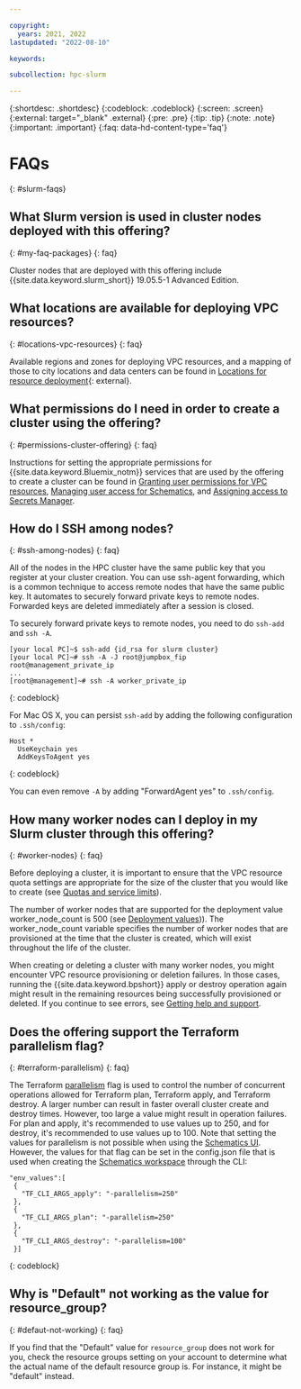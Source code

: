 ```yaml
---

copyright:
  years: 2021, 2022
lastupdated: "2022-08-10"

keywords: 

subcollection: hpc-slurm

---
```


{:shortdesc: .shortdesc}
{:codeblock: .codeblock}
{:screen: .screen}
{:external: target="_blank" .external}
{:pre: .pre}
{:tip: .tip}
{:note: .note}
{:important: .important}
{:faq: data-hd-content-type='faq'}

# FAQs
{: #slurm-faqs}

## What Slurm version is used in cluster nodes deployed with this offering?
{: #my-faq-packages}
{: faq}

Cluster nodes that are deployed with this offering include {{site.data.keyword.slurm_short}} 19.05.5-1 Advanced Edition. 

## What locations are available for deploying VPC resources?
{: #locations-vpc-resources}
{: faq}

Available regions and zones for deploying VPC resources, and a mapping of those to city locations and data centers can be found in [Locations for resource deployment](/docs/overview?topic=overview-locations){: external}.

## What permissions do I need in order to create a cluster using the offering?
{: #permissions-cluster-offering}
{: faq}

Instructions for setting the appropriate permissions for {{site.data.keyword.Bluemix_notm}} services that are used by the offering to create a cluster can be found in [Granting user permissions for VPC resources](/docs/vpc?topic=vpc-managing-user-permissions-for-vpc-resources), [Managing user access for Schematics](/docs/schematics?topic=schematics-access), and [Assigning access to Secrets Manager](/docs/secrets-manager?topic=secrets-manager-assign-access).


## How do I SSH among nodes?
{: #ssh-among-nodes}
{: faq}

All of the nodes in the HPC cluster have the same public key that you register at your cluster creation. You can use ssh-agent forwarding, which is a common technique to access remote nodes that have the same public key. It automates to securely forward private keys to remote nodes. Forwarded keys are deleted immediately after a session is closed.

To securely forward private keys to remote nodes, you need to do `ssh-add` and `ssh -A`.

```
[your local PC]~$ ssh-add {id_rsa for slurm cluster}
[your local PC]~# ssh -A -J root@jumpbox_fip root@management_private_ip
...
[root@management]~# ssh -A worker_private_ip
```
{: codeblock}

For Mac OS X, you can persist `ssh-add` by adding the following configuration to `.ssh/config`:

```
Host *
  UseKeychain yes
  AddKeysToAgent yes
```
{: codeblock}

You can even remove `-A` by adding "ForwardAgent yes" to `.ssh/config`.

## How many worker nodes can I deploy in my Slurm cluster through this offering?
{: #worker-nodes}
{: faq}

Before deploying a cluster, it is important to ensure that the VPC resource quota settings are appropriate for the size of the cluster that you would like to create (see [Quotas and service limits](/docs/vpc?topic=vpc-quotas)).

The number of worker nodes that are supported for the deployment value worker_node_count is 500 (see [Deployment values](/docs/hpc-slurm?topic=hpc-slurm-deployment-values))). The worker_node_count variable specifies the number of worker nodes that are provisioned at the time that the cluster is created, which will exist throughout the life of the cluster.

When creating or deleting a cluster with many worker nodes, you might encounter VPC resource provisioning or deletion failures. In those cases, running the {{site.data.keyword.bpshort}} apply or destroy operation again might result in the remaining resources being successfully provisioned or deleted. If you continue to see errors, see [Getting help and support](/docs/hpc-slurm?topic=hpc-slurm-getting-help-and-support).

## Does the offering support the Terraform parallelism flag?
{: #terraform-parallelism}
{: faq}

The Terraform [parallelism](https://www.terraform.io/docs/cloud/workspaces/variables.html#parallelism) flag is used to control the number of concurrent operations allowed for Terraform plan, Terraform apply, and Terraform destroy. A larger number can result in faster overall cluster create and destroy times. However, too large a value might result in operation failures. For plan and apply, it's recommended to use values up to 250, and for destroy, it's recommended to use values up to 100. Note that setting the values for parallelism is not possible when using the [Schematics UI](/docs/hpc-slurm?topic=hpc-slurm-creating-workspace&interface=ui). However, the values for that flag can be set in the config.json file that is used when creating the [Schematics workspace](/docs/hpc-slurm?topic=hpc-slurm-creating-workspace&interface=cli#create-workspace-cli) through the CLI:

 ```
 "env_values":[
  { 
    "TF_CLI_ARGS_apply": "-parallelism=250"
  },
  { 
    "TF_CLI_ARGS_plan": "-parallelism=250"
  },
  {
    "TF_CLI_ARGS_destroy": "-parallelism=100"
  }]
  ```
  {: codeblock}

## Why is "Default" not working as the value for resource_group?
{: #defaut-not-working}
{: faq}

If you find that the "Default" value for `resource_group` does not work for you, check the resource groups setting on your account to determine what the actual name of the default resource group is. For instance, it might be "default" instead.